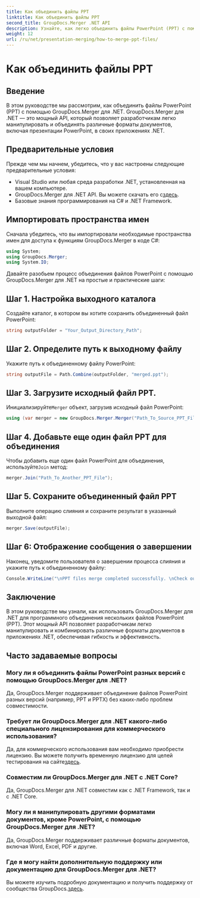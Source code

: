 ```yaml
---
title: Как объединить файлы PPT
linktitle: Как объединить файлы PPT
second_title: GroupDocs.Merger .NET API
description: Узнайте, как легко объединить файлы PowerPoint (PPT) с помощью GroupDocs.Merger для .NET. Улучшите свои приложения .NET с помощью этого мощного API.
weight: 12
url: /ru/net/presentation-merging/how-to-merge-ppt-files/
---
```


# Как объединить файлы PPT

## Введение
В этом руководстве мы рассмотрим, как объединить файлы PowerPoint (PPT) с помощью GroupDocs.Merger для .NET. GroupDocs.Merger для .NET — это мощный API, который позволяет разработчикам легко манипулировать и объединять различные форматы документов, включая презентации PowerPoint, в своих приложениях .NET.
## Предварительные условия
Прежде чем мы начнем, убедитесь, что у вас настроены следующие предварительные условия:
- Visual Studio или любая среда разработки .NET, установленная на вашем компьютере.
-  GroupDocs.Merger для .NET API. Вы можете скачать его с[здесь](https://releases.groupdocs.com/merger/net/).
- Базовые знания программирования на C# и .NET Framework.

## Импортировать пространства имен
Сначала убедитесь, что вы импортировали необходимые пространства имен для доступа к функциям GroupDocs.Merger в коде C#:
```csharp
using System; 
using GroupDocs.Merger;
using System.IO;
```

Давайте разобьем процесс объединения файлов PowerPoint с помощью GroupDocs.Merger для .NET на простые и практические шаги:
## Шаг 1. Настройка выходного каталога
Создайте каталог, в котором вы хотите сохранить объединенный файл PowerPoint:
```csharp
string outputFolder = "Your_Output_Directory_Path";
```
## Шаг 2. Определите путь к выходному файлу
Укажите путь к объединенному файлу PowerPoint:
```csharp
string outputFile = Path.Combine(outputFolder, "merged.ppt");
```
## Шаг 3. Загрузите исходный файл PPT.
 Инициализируйте`Merger` объект, загрузив исходный файл PowerPoint:
```csharp
using (var merger = new GroupDocs.Merger.Merger("Path_To_Source_PPT_File"))
```
## Шаг 4. Добавьте еще один файл PPT для объединения
 Чтобы добавить еще один файл PowerPoint для объединения, используйте`Join` метод:
```csharp
merger.Join("Path_To_Another_PPT_File");
```
## Шаг 5. Сохраните объединенный файл PPT
Выполните операцию слияния и сохраните результат в указанный выходной файл:
```csharp
merger.Save(outputFile);
```
## Шаг 6: Отображение сообщения о завершении
Наконец, уведомите пользователя о завершении процесса слияния и укажите путь к объединенному файлу:
```csharp
Console.WriteLine("\nPPT files merge completed successfully. \nCheck output in {0}", outputFolder);
```

## Заключение
В этом руководстве мы узнали, как использовать GroupDocs.Merger для .NET для программного объединения нескольких файлов PowerPoint (PPT). Этот мощный API позволяет разработчикам легко манипулировать и комбинировать различные форматы документов в приложениях .NET, обеспечивая гибкость и эффективность.

## Часто задаваемые вопросы
### Могу ли я объединить файлы PowerPoint разных версий с помощью GroupDocs.Merger для .NET?
Да, GroupDocs.Merger поддерживает объединение файлов PowerPoint разных версий (например, PPT и PPTX) без каких-либо проблем совместимости.
### Требует ли GroupDocs.Merger для .NET какого-либо специального лицензирования для коммерческого использования?
 Да, для коммерческого использования вам необходимо приобрести лицензию. Вы можете получить временную лицензию для целей тестирования на сайте[здесь](https://purchase.groupdocs.com/temporary-license/).
### Совместим ли GroupDocs.Merger для .NET с .NET Core?
Да, GroupDocs.Merger для .NET совместим как с .NET Framework, так и с .NET Core.
### Могу ли я манипулировать другими форматами документов, кроме PowerPoint, с помощью GroupDocs.Merger для .NET?
Да, GroupDocs.Merger поддерживает различные форматы документов, включая Word, Excel, PDF и другие.
### Где я могу найти дополнительную поддержку или документацию для GroupDocs.Merger для .NET?
Вы можете изучить подробную документацию и получить поддержку от сообщества GroupDocs.[здесь](https://forum.groupdocs.com/c/merger/32).